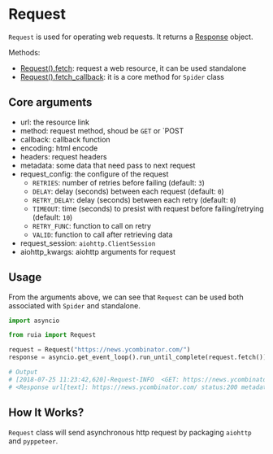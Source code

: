 # Request

`Request` is used for operating web requests.
It returns a [Response][response.md] object.

Methods:

- [Request().fetch][request.py]: request a web resource, it can be used standalone
- [Request().fetch_callback][request.py]: it is a core method for `Spider` class

## Core arguments

- url: the resource link
- method: request method, shoud be `GET` or `POST
- callback: callback function
- encoding: html encode
- headers: request headers
- metadata: some data that need pass to next request
- request_config: the configure of the request
    - `RETRIES`: number of retries before failing (default: `3`)
    - `DELAY`: delay (seconds) between each request (default: `0`)
    - `RETRY_DELAY`: delay (seconds) between each retry (default: `0`)
    - `TIMEOUT`: time (seconds) to presist with request before failing/retrying (default: `10`)
    - `RETRY_FUNC`: function to call on retry
    - `VALID`: function to call after retrieving data
- request_session: `aiohttp.ClientSession`
- aiohttp_kwargs: aiohttp arguments for request

## Usage

From the arguments above, we can see that `Request` can be used both associated with `Spider` and standalone.

```python
import asyncio

from ruia import Request

request = Request("https://news.ycombinator.com/")
response = asyncio.get_event_loop().run_until_complete(request.fetch())

# Output
# [2018-07-25 11:23:42,620]-Request-INFO  <GET: https://news.ycombinator.com/>
# <Response url[text]: https://news.ycombinator.com/ status:200 metadata:{}>
```

## How It Works?

`Request` class will send asynchronous http request by packaging `aiohttp` and `pyppeteer`.

[response.md]: ./response.md
[request.py]: https://github.com/howie6879/ruia/blob/master/ruia/request.py

